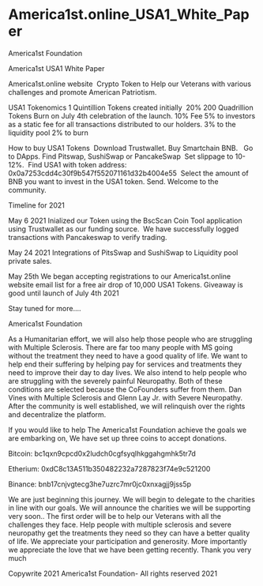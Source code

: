 # America1st.online_USA1_White_Paper
America1st Foundation 

America1st USA1 
White Paper

America1st.online website 
Crypto Token to Help our Veterans with various challenges and promote American Patriotism.

USA1 Tokenomics 
1 Quintillion Tokens created initially 
20% 200 Quadrillion Tokens Burn on July 4th celebration of the launch.
10% Fee
5% to investors as a static fee for all transactions distributed to our holders.
3% to the liquidity pool
2% to burn

How to buy USA1 Tokens 
Download Trustwallet.
Buy Smartchain BNB.  
Go to DApps. Find Pitswap, SushiSwap or PancakeSwap 
Set slippage to 10-12%. 
Find USA1 with token address: 0x0a7253cdd4c30f9b547f552071161d32b4004e55 
Select the amount of BNB you want to invest in the USA1 token. Send. 
Welcome to the community.

Timeline for 2021

May 6 2021
Inialized our Token using the BscScan Coin Tool application using Trustwallet as our funding source. 
We have successfully logged transactions with Pancakeswap to verify trading.

May 24 2021
Integrations of PitsSwap and SushiSwap to Liquidity pool private sales. 

May 25th
We began accepting registrations to our America1st.online website email list for a free air drop of 10,000 USA1 Tokens. Giveaway is good until launch of July 4th 2021

Stay tuned for more....

America1st Foundation 

As a Humanitarian effort, we will also help those people who are struggling with Multiple Sclerosis. There are far too many people with MS going without the treatment they need to have a good quality of life. We want to help end their suffering by helping pay for services and treatments they need to improve their day to day lives. We also intend to help people who are struggling with the severely painful Neuropathy. Both of these conditions are selected because the CoFounders suffer from them. Dan Vines with Multiple Sclerosis and Glenn Lay Jr. with Severe Neuropathy. After the community is well established, we will relinquish over the rights and decentralize the platform.


If you would like to help The America1st Foundation achieve the goals we are embarking on, We have set up three coins to accept donations. 

Bitcoin: bc1qxn9cpcd0x2ludch0cgfsyqlhkggahgmhk5tr7d

Etherium: 0xdC8c13A511b350482232a7287823f74e9c521200

Binance: bnb17cnjvgtecg3he7uzrc7mr0jc0xnxagjj9jss5p

We are just beginning this journey. We will begin to delegate to the charities in line with our goals. We will announce the charities we will be supporting very soon.. The first order will be to help our Veterans with all the challenges they face. Help people with multiple sclerosis and severe neuropathy get the treatments they need so they can have a better quality of life. We appreciate your participation and generosity. More importantly we appreciate the love that we have been getting recently. Thank you very much

Copywrite 2021 America1st Foundation-
All rights reserved 2021

    
